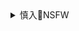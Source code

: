 <details>
	<summary>慎入🔞NSFW</summary>

  Not Safe For Work
  <img src="https://slack-imgs.com/?url=https://upload.wikimedia.org/wikipedia/commons/thumb/d/d3/Biohazard_Symbol_Specification.png/210px-Biohazard_Symbol_Specification.png">

    <details>

  	<summary>风险自理Use At Your Own Risk🈲</summary>
  	<pre>

  	0
  	</pre>

  </details>

</details>

